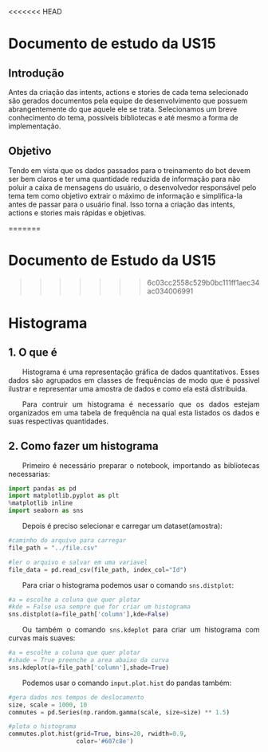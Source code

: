 <<<<<<< HEAD
# Documento de estudo da US15


## Introdução

Antes da criação das intents, actions e stories de cada tema selecionado são gerados documentos pela equipe de desenvolvimento que possuem abrangentemente do que aquele ele se trata. Selecionamos um breve conhecimento do tema, possíveis bibliotecas e até mesmo a forma de implementação. 

## Objetivo

Tendo em vista que os dados passados para o treinamento do bot devem ser bem claros e ter uma quantidade reduzida de informação para não poluir a caixa de mensagens do usuário, o desenvolvedor responsável pelo tema tem como objetivo extrair o máximo de informação e simplifica-la antes de passar para o usuário final. Isso torna a criação das intents, actions e stories mais rápidas e objetivas.

=======
# Documento de Estudo da US15
>>>>>>> 6c03cc2558c529b0bc111ff1aec34ac034006991
# Histograma

## **1. O que é**

<p style="text-align:justify">&emsp;&emsp;Histograma é uma representação gráfica de dados quantitativos. Esses dados são agrupados em classes de frequências de modo que é possivel ilustrar e representar uma amostra de dados e como ela está distribuida.</p>
<p style="text-align:justify">&emsp;&emsp;Para contruir um histograma é necessario que os dados estejam organizados em uma tabela de frequência na qual esta listados os dados e suas respectivas quantidades.</p>

## **2. Como fazer um histograma**

<p style="text-align:justify">&emsp;&emsp;Primeiro é necessário preparar o notebook, importando as bibliotecas necessarias: </p>

```python
import pandas as pd
import matplotlib.pyplot as plt
%matplotlib inline
import seaborn as sns
```
<p style="text-align:justify">&emsp;&emsp;Depois é preciso selecionar e carregar um dataset(amostra):</p>

```python
#caminho do arquivo para carregar
file_path = "../file.csv"

#ler o arquivo e salvar em uma variavel
file_data = pd.read_csv(file_path, index_col="Id")
```

<p style="text-align:justify">&emsp;&emsp;Para criar o histograma podemos usar o comando <code>sns.distplot</code>:</p>

```python
#a = escolhe a coluna que quer plotar
#kde = False usa sempre que for criar um histograma
sns.distplot(a=file_path['column'],kde=False)
```

<p style="text-align:justify">&emsp;&emsp;Ou também o comando <code>sns.kdeplot</code> para criar um histograma com curvas mais suaves:</p>

```python
#a = escolhe a coluna que quer plotar
#shade = True preenche a area abaixo da curva
sns.kdeplot(a=file_path['column'],shade=True)
```

<p style="text-align:justify">&emsp;&emsp;Podemos usar o comando <code>input.plot.hist</code> do pandas também:</p>

```python
#gera dados nos tempos de deslocamento
size, scale = 1000, 10
commutes = pd.Series(np.random.gamma(scale, size=size) ** 1.5)

#plota o histograma
commutes.plot.hist(grid=True, bins=20, rwidth=0.9,
                   color='#607c8e')
```